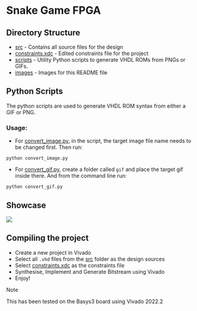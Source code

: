 # Snake Game FPGA

## Directory Structure
- [src](./src/) - Contains all source files for the design
- [constraints.xdc](./constraints.xdc) - Edited constraints file for the project
- [scripts](./scripts/) - Utility Python scripts to generate VHDL ROMs from PNGs or GIFs.
- [images](./images) - Images for this README file

## Python Scripts

The python scripts are used to generate VHDL ROM syntax from either a GIF or PNG.

### Usage:

- For [convert_image.py](./scripts/convert_image.py), in the script, the target image file name needs to be changed first.
Then run:
```shell
python convert_image.py
```

- For [convert_gif.py](./scripts/convert_gif.py), create a folder called `gif` and place the target gif inside there. And from the command line run:
```shell
python convert_gif.py
```

## Showcase 

![](./images/vid.gif)

## Compiling the project

- Create a new project in Vivado
- Select all `.vhd` files from the [src](./src) folder as the design sources
- Select [constraints.xdc](./constraints.xdc) as the constraints file
- Synthesise, Implement and Generate Bitstream using Vivado
- Enjoy!

> [!NOTE]  
> This has been tested on the Basys3 board using Vivado 2022.2
